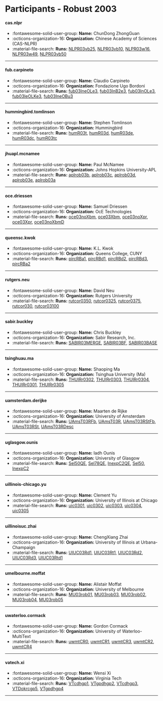 # Participants - Robust 2003 

#### cas.nlpr
 - :fontawesome-solid-user-group: **Name:** ChunDong ZhongGuan
 - :octicons-organization-16: **Organization:** Chinese Academy of Sciences (CAS-NLPR)
 - :material-file-search: **Runs:** [NLPR03vb25](./runs.md#nlpr03vb25), [NLPR03vb10](./runs.md#nlpr03vb10), [NLPR03w16](./runs.md#nlpr03w16), [NLPR03w49](./runs.md#nlpr03w49), [NLPR03vb50](./runs.md#nlpr03vb50)

---
#### fub.carpineto
 - :fontawesome-solid-user-group: **Name:** Claudio Carpineto
 - :octicons-organization-16: **Organization:** Fondazione Ugo Bordoni
 - :material-file-search: **Runs:** [fub03IneOLe3](./runs.md#fub03ineole3), [fub03InB2e3](./runs.md#fub03inb2e3), [fub03InOLe3](./runs.md#fub03inole3), [fub03IeOLKe3](./runs.md#fub03ieolke3), [fub03IneOBu3](./runs.md#fub03ineobu3)

---
#### hummingbird.tomlinson
 - :fontawesome-solid-user-group: **Name:** Stephen Tomlinson
 - :octicons-organization-16: **Organization:** Hummingbird
 - :material-file-search: **Runs:** [humR03t](./runs.md#humr03t), [humR03d](./runs.md#humr03d), [humR03de](./runs.md#humr03de), [humR03dc](./runs.md#humr03dc), [humR03tc](./runs.md#humr03tc)

---
#### jhuapl.mcnamee
 - :fontawesome-solid-user-group: **Name:** Paul McNamee
 - :octicons-organization-16: **Organization:** Johns Hopkins University-APL
 - :material-file-search: **Runs:** [aplrob03b](./runs.md#aplrob03b), [aplrob03c](./runs.md#aplrob03c), [aplrob03d](./runs.md#aplrob03d), [aplrob03e](./runs.md#aplrob03e), [aplrob03a](./runs.md#aplrob03a)

---
#### oce.driessen
 - :fontawesome-solid-user-group: **Name:** Samuel Driessen
 - :octicons-organization-16: **Organization:** OcE Technologies
 - :material-file-search: **Runs:** [oce03noXbm](./runs.md#oce03noxbm), [oce03Xbm](./runs.md#oce03xbm), [oce03noXpr](./runs.md#oce03noxpr), [oce03Xpr](./runs.md#oce03xpr), [oce03noXbmD](./runs.md#oce03noxbmd)

---
#### queensc.kwok
 - :fontawesome-solid-user-group: **Name:** K.L. Kwok
 - :octicons-organization-16: **Organization:** Queens College, CUNY
 - :material-file-search: **Runs:** [pircRBa1](./runs.md#pircrba1), [pircRBd1](./runs.md#pircrbd1), [pircRBd2](./runs.md#pircrbd2), [pircRBd3](./runs.md#pircrbd3), [pircRBa2](./runs.md#pircrba2)

---
#### rutgers.neu
 - :fontawesome-solid-user-group: **Name:** David Neu
 - :octicons-organization-16: **Organization:** Rutgers University
 - :material-file-search: **Runs:** [rutcor0350](./runs.md#rutcor0350), [rutcor0325](./runs.md#rutcor0325), [rutcor0375](./runs.md#rutcor0375), [rutcor030](./runs.md#rutcor030), [rutcor03100](./runs.md#rutcor03100)

---
#### sabir.buckley
 - :fontawesome-solid-user-group: **Name:** Chris Buckley
 - :octicons-organization-16: **Organization:** Sabir Research, Inc.
 - :material-file-search: **Runs:** [SABIR03MERGE](./runs.md#sabir03merge), [SABIR03BF](./runs.md#sabir03bf), [SABIR03BASE](./runs.md#sabir03base)

---
#### tsinghuau.ma
 - :fontawesome-solid-user-group: **Name:** Shaoping Ma
 - :octicons-organization-16: **Organization:** Tsinghua University (Ma)
 - :material-file-search: **Runs:** [THUIRr0302](./runs.md#thuirr0302), [THUIRr0303](./runs.md#thuirr0303), [THUIRr0304](./runs.md#thuirr0304), [THUIRr0301](./runs.md#thuirr0301), [THUIRr0305](./runs.md#thuirr0305)

---
#### uamsterdam.derijke
 - :fontawesome-solid-user-group: **Name:** Maarten de Rijke
 - :octicons-organization-16: **Organization:** University of Amsterdam
 - :material-file-search: **Runs:** [UAmsT03RFb](./runs.md#uamst03rfb), [UAmsT03R](./runs.md#uamst03r), [UAmsT03RStFb](./runs.md#uamst03rstfb), [UAmsT03RSt](./runs.md#uamst03rst), [UAmsT03RDesc](./runs.md#uamst03rdesc)

---
#### uglasgow.ounis
 - :fontawesome-solid-user-group: **Name:** Iadh Ounis
 - :octicons-organization-16: **Organization:** University of Glasgow
 - :material-file-search: **Runs:** [Sel50QE](./runs.md#sel50qe), [Sel78QE](./runs.md#sel78qe), [InexpC2QE](./runs.md#inexpc2qe), [Sel50](./runs.md#sel50), [InexpC2](./runs.md#inexpc2)

---
#### uillinois-chicago.yu
 - :fontawesome-solid-user-group: **Name:** Clement Yu
 - :octicons-organization-16: **Organization:** University of Illinois at Chicago
 - :material-file-search: **Runs:** [uic0301](./runs.md#uic0301), [uic0302](./runs.md#uic0302), [uic0303](./runs.md#uic0303), [uic0304](./runs.md#uic0304), [uic0305](./runs.md#uic0305)

---
#### uillinoisuc.zhai
 - :fontawesome-solid-user-group: **Name:** ChengXiang Zhai
 - :octicons-organization-16: **Organization:** University of Illinois at Urbana-Champaign
 - :material-file-search: **Runs:** [UIUC03Rd1](./runs.md#uiuc03rd1), [UIUC03Rt1](./runs.md#uiuc03rt1), [UIUC03Rd2](./runs.md#uiuc03rd2), [UIUC03Rd3](./runs.md#uiuc03rd3), [UIUC03Rtd1](./runs.md#uiuc03rtd1)

---
#### umelbourne.moffat
 - :fontawesome-solid-user-group: **Name:** Alistair Moffat
 - :octicons-organization-16: **Organization:** University of Melbourne
 - :material-file-search: **Runs:** [MU03rob01](./runs.md#mu03rob01), [MU03rob03](./runs.md#mu03rob03), [MU03rob02](./runs.md#mu03rob02), [MU03rob04](./runs.md#mu03rob04), [MU03rob05](./runs.md#mu03rob05)

---
#### uwaterloo.cormack
 - :fontawesome-solid-user-group: **Name:** Gordon Cormack
 - :octicons-organization-16: **Organization:** University of Waterloo-MultiText
 - :material-file-search: **Runs:** [uwmtCR0](./runs.md#uwmtcr0), [uwmtCR1](./runs.md#uwmtcr1), [uwmtCR3](./runs.md#uwmtcr3), [uwmtCR2](./runs.md#uwmtcr2), [uwmtCR4](./runs.md#uwmtcr4)

---
#### vatech.xi
 - :fontawesome-solid-user-group: **Name:** Wensi Xi
 - :octicons-organization-16: **Organization:** Virginia Tech
 - :material-file-search: **Runs:** [VTcdhgp1](./runs.md#vtcdhgp1), [VTgpdhgp2](./runs.md#vtgpdhgp2), [VTcdhgp3](./runs.md#vtcdhgp3), [VTDokrcgp5](./runs.md#vtdokrcgp5), [VTgpdhgp4](./runs.md#vtgpdhgp4)

---
